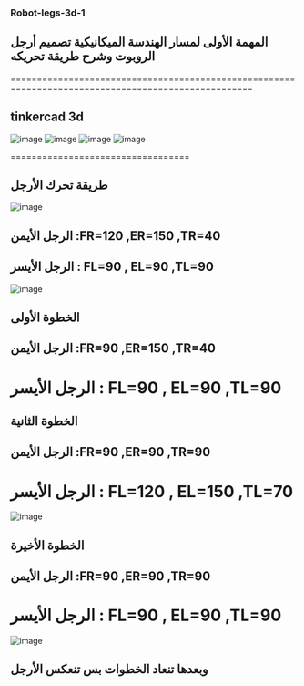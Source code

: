 ### Robot-legs-3d-1
## المهمة الأولى لمسار الهندسة الميكانيكية تصميم أرجل الروبوت وشرح طريقة تحريكه

====================================================================================================
## tinkercad  3d 
![image](https://github.com/user-attachments/assets/aa410081-18ca-4b2d-8ae4-0397e43267b0)
![image](https://github.com/user-attachments/assets/37fbf675-5869-4202-bf1d-8ad97ad34205)
![image](https://github.com/user-attachments/assets/95fc8d15-db73-44a1-80cb-d02384ba8a2b)
![image](https://github.com/user-attachments/assets/5077f9a8-6c18-409e-8d4d-41b7405e75dc)

==================================
## طريقة تحرك الأرجل


![image](https://github.com/user-attachments/assets/f0d4e35b-2ac9-40aa-ac47-723a29c16c1a)
## الرجل الأيمن :FR=120 ,ER=150 ,TR=40
## الرجل الأيسر : FL=90 , EL=90 ,TL=90

![image](https://github.com/user-attachments/assets/20485ac4-4f00-43fa-8333-0a1eb9ba8687)
## الخطوة الأولى
## الرجل الأيمن :FR=90 ,ER=150 ,TR=40
# الرجل الأيسر : FL=90 , EL=90 ,TL=90

## الخطوة الثانية

## الرجل الأيمن :FR=90 ,ER=90 ,TR=90
# الرجل الأيسر : FL=120 , EL=150 ,TL=70

![image](https://github.com/user-attachments/assets/535e1eeb-6f54-4c43-8d49-1ea30b0380f6)
## الخطوة الأخيرة

## الرجل الأيمن :FR=90 ,ER=90 ,TR=90
# الرجل الأيسر : FL=90 , EL=90 ,TL=90

![image](https://github.com/user-attachments/assets/36240c64-5a96-49eb-99d1-e1b4ef6c7352)
## وبعدها تنعاد الخطوات بس تنعكس الأرجل



